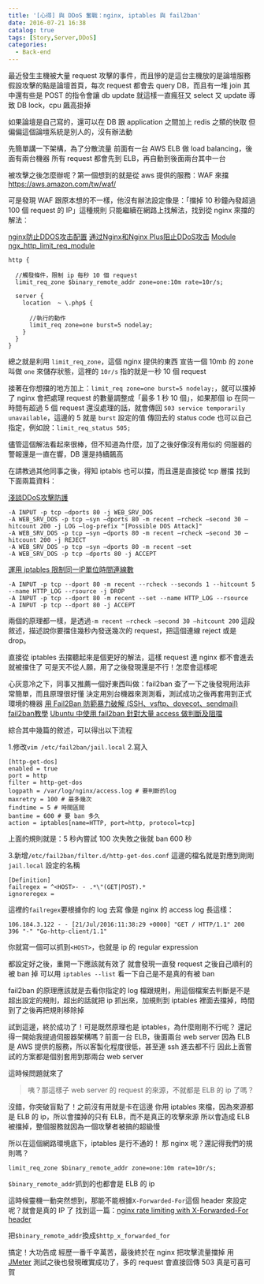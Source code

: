 ```yaml
---
title: '[心得] 與 DDoS 奮戰：nginx, iptables 與 fail2ban'
date: 2016-07-21 16:38
catalog: true
tags: [Story,Server,DDoS]
categories:
  - Back-end
---
```

最近發生主機被大量 request 攻擊的事件，而且慘的是這台主機放的是論壇服務
假設攻擊的點是論壇首頁，每次 request 都會去 query DB，而且有一堆 join
其中還有些是 POST 的指令會讓 db update
就這樣一直瘋狂又 select 又 update 導致 DB lock，cpu 飆高掛掉

如果論壇是自己寫的，還可以在 DB 跟 application 之間加上 redis 之類的快取
但偏偏這個論壇系統是別人的，沒有辦法動

<!-- more -->

先簡單講一下架構，為了分散流量
前面有一台 AWS ELB 做 load balancing，後面有兩台機器
所有 request 都會先到 ELB，再自動到後面兩台其中一台

被攻擊之後怎麼辦呢？第一個想到的就是從 aws 提供的服務：WAF 來擋
https://aws.amazon.com/tw/waf/

可是發現 WAF 跟原本想的不一樣，他沒有辦法設定像是：「擋掉 10 秒鐘內發超過 100 個 request 的 IP」這種規則
只能繼續在網路上找解法，找到從 nginx 來擋的解法：

[nginx防止DDOS攻击配置](https://www.52os.net/articles/nginx-anti-ddos-setting.html)
[通过Nginx和Nginx Plus阻止DDoS攻击](http://www.infoq.com/cn/news/2016/01/Nginx-AntiDDoS)
[Module ngx_http_limit_req_module](http://nginx.org/en/docs/http/ngx_http_limit_req_module.html)
```
http {

  //觸發條件，限制 ip 每秒 10 個 request
  limit_req_zone $binary_remote_addr zone=one:10m rate=10r/s; 
  
  server {
    location  ~ \.php$ {

      //執行的動作
      limit_req zone=one burst=5 nodelay;   
    }
  }
}
```

總之就是利用 `limit_req_zone`，這個 nginx 提供的東西
宣告一個 10mb 的 zone 叫做 `one` 來儲存狀態，這裡的 `10r/s` 指的就是一秒 10 個 request

接著在你想擋的地方加上：`limit_req zone=one burst=5 nodelay;`，就可以擋掉了
nginx 會把處理 request 的數量調整成「最多 1 秒 10 個」，如果那個 ip 在同一時間有超過 5 個 request 還沒處理的話，就會傳回 `503 service temporarily unavailable`，這邊的 5 就是 `burst` 設定的值
傳回去的 status code 也可以自己指定，例如說：`limit_req_status 505;`

儘管這個解法看起來很棒，但不知道為什麼，加了之後好像沒有用似的
伺服器的警報還是一直在響，DB 還是持續飆高

在請教過其他同事之後，得知 iptabls 也可以擋，而且還是直接從 tcp 層擋
找到下面兩篇資料：

[淺談DDoS攻擊防護](http://blog.eztable.com/2011/05/17/how-to-prevent-ddos/)
```
-A INPUT -p tcp –dports 80 -j WEB_SRV_DOS
-A WEB_SRV_DOS -p tcp –syn –dports 80 -m recent –rcheck –second 30 –hitcount 200 -j LOG –log-prefix "[Possible DOS Attack]"
-A WEB_SRV_DOS -p tcp –syn –dports 80 -m recent –rcheck –second 30 –hitcount 200 -j REJECT  
-A WEB_SRV_DOS -p tcp –syn –dports 80 -m recent –set  
-A WEB_SRV_DOS -p tcp –dports 80 -j ACCEPT
```

[運用 iptables 限制同一IP單位時間連線數](http://ishm.idv.tw/?p=188)
```
-A INPUT -p tcp --dport 80 -m recent --rcheck --seconds 1 --hitcount 5 --name HTTP_LOG --rsource -j DROP
-A INPUT -p tcp --dport 80 -m recent --set --name HTTP_LOG --rsource
-A INPUT -p tcp --dport 80 -j ACCEPT
```

兩個的原理都一樣，是透過`-m recent –rcheck –second 30 –hitcount 200` 這段敘述，描述說你要擋住幾秒內發送幾次的 request，把這個連線 reject 或是 drop。

直接從 iptables 去擋聽起來是個更好的解法，這樣 request 連 nginx 都不會進去就被擋住了
可是天不從人願，用了之後發現還是不行！怎麼會這樣呢

心灰意冷之下，同事又推薦一個好東西叫做：fail2ban
查了一下之後發現用法非常簡單，而且原理很好懂
決定用別台機器來測測看，測試成功之後再套用到正式環境的機器
[用 Fail2Ban 防範暴力破解 (SSH、vsftp、dovecot、sendmail)](http://www.vixual.net/blog/archives/252)
[fail2ban教學](http://blog.vic.mh4u.org/2011/272)
[Ubuntu 中使用 fail2ban 針對大量 access 做判斷及阻擋](http://chuhw.pixnet.net/blog/post/167657289-ubuntu-%E4%B8%AD%E4%BD%BF%E7%94%A8-fail2ban-%E9%87%9D%E5%B0%8D%E5%A4%A7%E9%87%8F-access-%E5%81%9A%E5%88%A4%E6%96%B7%E5%8F%8A)

綜合其中幾篇的敘述，可以得出以下流程

1.修改`vim /etc/fail2ban/jail.local`
2.寫入
```
[http-get-dos]
enabled = true
port = http
filter = http-get-dos
logpath = /var/log/nginx/access.log # 要判斷的log
maxretry = 100 # 最多幾次
findtime = 5 # 時間區間
bantime = 600 # 要 ban 多久
action = iptables[name=HTTP, port=http, protocol=tcp]
```
上面的規則就是：5 秒內嘗試 100 次失敗之後就 ban 600 秒

3.新增`/etc/fail2ban/filter.d/http-get-dos.conf`
這邊的檔名就是對應到剛剛 `jail.local` 設定的名稱
```
[Definition]
failregex = ^<HOST>- - .*\"(GET|POST).*
ignoreregex =
```
這裡的`failregex`要根據你的 log 去寫
像是 nginx 的 access log 長這樣：
```
106.184.3.122 - - [21/Jul/2016:11:38:29 +0000] "GET / HTTP/1.1" 200 396 "-" "Go-http-client/1.1"
```
你就寫一個可以抓到`<HOST>`，也就是 ip 的 regular expression

都設定好之後，重開一下應該就有效了
就會發現一直發 request 之後自己順利的被 ban 掉
可以用 `iptables --list` 看一下自己是不是真的有被 ban

fail2ban 的原理應該就是去看你指定的 log 檔跟規則，用這個檔案去判斷是不是超出設定的規則，超出的話就把 ip 抓出來，加規則到 iptables 裡面去擋掉，時間到了之後再把規則移除掉

試到這邊，終於成功了！可是既然原理也是 iptables，為什麼剛剛不行呢？
還記得一開始我提過伺服器架構嗎？前面一台 ELB，後面兩台 web server
因為 ELB 是 AWS 提供的服務，所以客製化程度很低，甚至連 ssh 進去都不行
因此上面嘗試的方案都是個別套用到那兩台 web server

這時候問題就來了
> 咦？那這樣子 web server 的 request 的來源，不就都是 ELB 的 ip 了嗎？

沒錯，你突破盲點了！之前沒有用就是卡在這邊
你用 iptables 來檔，因為來源都是 ELB 的 ip，所以會擋掉的只有 ELB，而不是真正的攻擊來源
所以會造成 ELB 被擋掉，整個服務就因為一個攻擊者被搞的超級慢

所以在這個網路環境底下，iptables 是行不通的！
那 nginx 呢？還記得我們的規則嗎？
```
limit_req_zone $binary_remote_addr zone=one:10m rate=10r/s; 
```
`$binary_remote_addr`抓到的也都會是 ELB 的 ip

這時候靈機一動突然想到，那能不能根據`X-Forwarded-For`這個 header 來設定呢？就會是真的 IP 了
找到這一篇：[nginx rate limiting with X-Forwarded-For header](http://serverfault.com/questions/487463/nginx-rate-limiting-with-x-forwarded-for-header)

把`$binary_remote_addr`換成`$http_x_forwarded_for`

搞定！大功告成
經歷一番千辛萬苦，最後終於在 nginx 把攻擊流量擋掉
用 [JMeter](http://jmeter.apache.org/) 測試之後也發現確實成功了，多的 request 會直接回傳 503
真是可喜可賀
